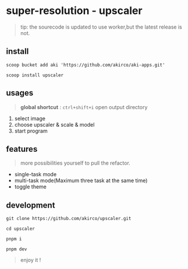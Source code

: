 # super-resolution - upscaler

> tip: the sourecode is updated to use worker,but the latest release is not.

## install

```
scoop bucket add aki 'https://github.com/akirco/aki-apps.git'

scoop install upscaler
```

## usages

> **global shortcut** : `ctrl+shift+i` open output directory

1. select image
2. choose upscaler & scale & model
3. start program

## features

> more possibilities yourself to pull the refactor.

- single-task mode
- multi-task mode(Maximum three task at the same time)
- toggle theme


## development

```shell
git clone https://github.com/akirco/upscaler.git

cd upscaler

pnpm i

pnpm dev
```

> enjoy it !
